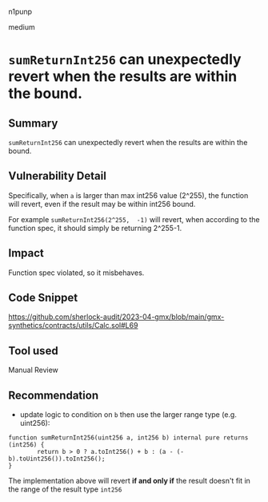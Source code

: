 n1punp

medium

# `sumReturnInt256` can unexpectedly revert when the results are within the bound.

## Summary
`sumReturnInt256` can unexpectedly revert when the results are within the bound.

## Vulnerability Detail
Specifically, when `a` is larger than max int256 value (2^255), the function will revert, even if the result may be within int256 bound. 

For example `sumReturnInt256(2^255,  -1)` will revert, when according to the function spec, it should simply be returning 2^255-1.

## Impact
Function spec violated, so it misbehaves.

## Code Snippet
https://github.com/sherlock-audit/2023-04-gmx/blob/main/gmx-synthetics/contracts/utils/Calc.sol#L69

## Tool used

Manual Review

## Recommendation
- update logic to condition on `b` then use the larger range type (e.g. uint256):
```solidity
function sumReturnInt256(uint256 a, int256 b) internal pure returns (int256) {
        return b > 0 ? a.toInt256() + b : (a - (-b).toUint256()).toInt256();
}
```
The implementation above will revert **if and only if** the result doesn't fit in the range of the result type `int256`